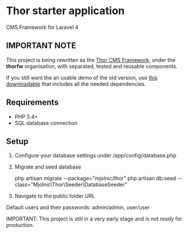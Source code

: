 Thor starter application
======

CMS Framework for Laravel 4
  
## IMPORTANT NOTE

This project is being rewritten as the [Thor CMS Framework](https://github.com/thorfw), under the   **thorfw** organisation, with separated, tested and reusable components.

If you still want the an usable demo of the old version, use [this downloadable](https://github.com/thorfw/starter/releases/download/0.1.0/thorfw-0.1.0.zip) that includes all the needed dependencies.

## Requirements
* PHP 5.4+
* SQL database connection

## Setup
1) Configure your database settings under /app/config/database.php

2) Migrate and seed database

    php artisan migrate --package="mjolnic/thor"
    php artisan db:seed --class="Mjolnic\Thor\Seeder\DatabaseSeeder"

3) Navigate to the public folder URL


Default users and their passwords: admin/admin, user/user


IMPORTANT: This project is still in a very early stage and is not ready for production.
